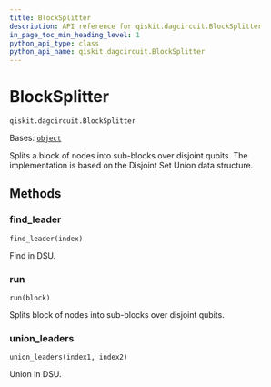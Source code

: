```yaml
---
title: BlockSplitter
description: API reference for qiskit.dagcircuit.BlockSplitter
in_page_toc_min_heading_level: 1
python_api_type: class
python_api_name: qiskit.dagcircuit.BlockSplitter
---
```


# BlockSplitter

<span id="qiskit.dagcircuit.BlockSplitter" />

`qiskit.dagcircuit.BlockSplitter`

Bases: [`object`](https://docs.python.org/3/library/functions.html#object "(in Python v3.11)")

Splits a block of nodes into sub-blocks over disjoint qubits. The implementation is based on the Disjoint Set Union data structure.

## Methods

### find\_leader

<span id="qiskit.dagcircuit.BlockSplitter.find_leader" />

`find_leader(index)`

Find in DSU.

### run

<span id="qiskit.dagcircuit.BlockSplitter.run" />

`run(block)`

Splits block of nodes into sub-blocks over disjoint qubits.

### union\_leaders

<span id="qiskit.dagcircuit.BlockSplitter.union_leaders" />

`union_leaders(index1, index2)`

Union in DSU.

